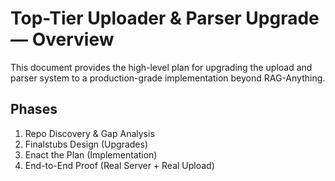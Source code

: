 # Top-Tier Uploader & Parser Upgrade — Overview

This document provides the high-level plan for upgrading the upload and parser system
to a production-grade implementation beyond RAG-Anything.

## Phases
1. Repo Discovery & Gap Analysis
2. Finalstubs Design (Upgrades)
3. Enact the Plan (Implementation)
4. End-to-End Proof (Real Server + Real Upload)
